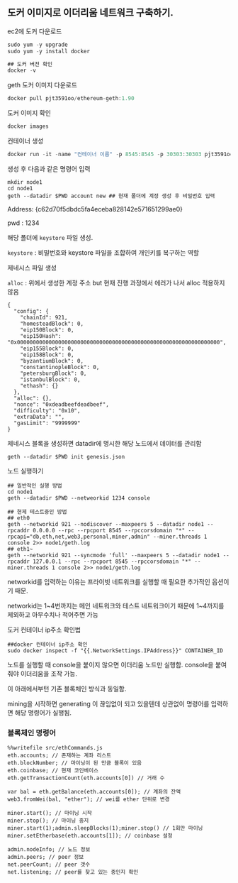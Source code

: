## 도커 이미지로 이더리움 네트워크 구축하기.

ec2에 도커 다운로드

```jsx
sudo yum -y upgrade
sudo yum -y install docker

## 도커 버전 확인
docker -v
```

geth 도커 이미지 다운로드

```jsx
docker pull pjt3591oo/ethereum-geth:1.90
```

도커 이미지 확인

```jsx
docker images
```

컨테이너 생성

```jsx
docker run -it -name "컨테이너 이름" -p 8545:8545 -p 30303:30303 pjt3591oo/ethereum-geth:1.90 /bin/bash
```

생성 후 다음과 같은 명령어 입력

```docker
mkdir node1
cd node1
geth --datadir $PWD account new ## 현재 폴더에 계정 생성 후 비밀번호 입력
```

Address: {c62d70f5dbdc5fa4eceba828142e571651299ae0}

pwd : 1234

해당 폴더에 `keystore` 파일 생성.

`keystore` : 비밀번호와 keystore 파일을 조합하여 개인키를 복구하는 역할

제네시스 파일 생성

`alloc` : 위에서 생성한 계정 주소 but 현재 진행 과정에서 에러가 나서 alloc 적용하지 않음

```docker
{
  "config": {
    "chainId": 921,
    "homesteadBlock": 0,
    "eip150Block": 0,
    "eip150Hash": "0x0000000000000000000000000000000000000000000000000000000000000000",
    "eip155Block": 0,
    "eip158Block": 0,
    "byzantiumBlock": 0,
    "constantinopleBlock": 0,
    "petersburgBlock": 0,
    "istanbulBlock": 0,
    "ethash": {}
  },
  "alloc": {},
  "nonce": "0xdeadbeefdeadbeef",
  "difficulty": "0x10",
  "extraData": "",
  "gasLimit": "9999999"
}
```

제네시스 블록을 생성하면 datadir에 명시한 해당 노드에서 데이터를 관리함

```docker
geth --datadir $PWD init genesis.json
```

노드 실행하기

```docker
## 일반적인 실행 방법
cd node1
geth --datadir $PWD --netweorkid 1234 console

## 현제 테스트중인 방법
## eth0
geth --networkid 921 --nodiscover --maxpeers 5 --datadir node1 --rpcaddr 0.0.0.0 --rpc --rpcport 8545 --rpccorsdomain "*" --rpcapi="db,eth,net,web3,personal,miner,admin" --miner.threads 1 console 2>> node1/geth.log
## eth1~
geth --networkid 921 --syncmode 'full' --maxpeers 5 --datadir node1 --rpcaddr 127.0.0.1 --rpc --rpcport 8545 --rpccorsdomain "*" --miner.threads 1 console 2>> node1/geth.log

```

networkid를 입력하는 이유는 프라이빗 네트워크를 실행할 때 필요한 추가적인 옵션이기 때문.

networkid는 1~4번까지는 메인 네트워크와 테스트 네트워크이기 때문에 1~4까지를 제외하고 아무수치나 적어주면 가능

도커 컨테이너 ip주소 확인법

```docker
##docker 컨테이너 ip주소 확인
sudo docker inspect -f "{{.NetworkSettings.IPAddress}}" CONTAINER_ID
```

노드를 실행할 때 console을 붙이지 않으면 이더리움 노드만 실행함. console을 붙여줘야 이더리움을 조작 가능.

이 아래에서부턴 기존 블록체인 방식과 동일함.

mining을 시작하면 generating 이 끊임없이 되고 있을텐데 상관없이 명령어를 입력하면 해당 명령어가 실행됨.

### 블록체인 명령어

```docker
%%writefile src/ethCommands.js
eth.accounts; // 존재하는 계좌 리스트
eth.blockNumber; // 마이닝이 된 만큼 블록이 있음
eth.coinbase; // 현재 코인베이스
eth.getTransactionCount(eth.accounts[0]) // 거래 수

var bal = eth.getBalance(eth.accounts[0]); // 계좌의 잔액
web3.fromWei(bal, "ether"); // wei를 ether 단위로 변경

miner.start(); // 마이닝 시작
miner.stop(); // 마이닝 중지
miner.start(1);admin.sleepBlocks(1);miner.stop() // 1회만 마이닝
miner.setEtherbase(eth.accounts[1]); // coinbase 설정

admin.nodeInfo; // 노드 정보
admin.peers; // peer 정보
net.peerCount; // peer 갯수
net.listening; // peer를 찾고 있는 중인지 확인
```
